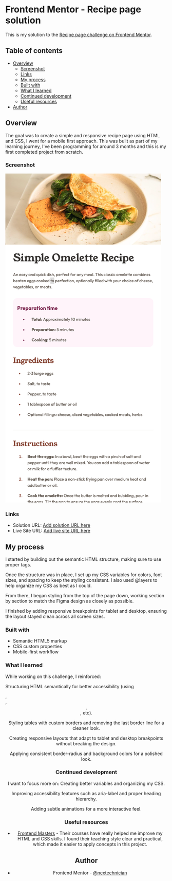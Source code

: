 # Frontend Mentor - Recipe page solution

This is my solution to the [Recipe page challenge on Frontend Mentor](https://www.frontendmentor.io/challenges/recipe-page-KiTsR8QQKm).

## Table of contents

- [Overview](#overview)
  - [Screenshot](#screenshot)
  - [Links](#links)
  - [My process](#my-process)
  - [Built with](#built-with)
  - [What I learned](#what-i-learned)
  - [Continued development](#continued-development)
  - [Useful resources](#useful-resources)
- [Author](#author)

## Overview

The goal was to create a simple and responsive recipe page using HTML and CSS, I went for a mobile first approach. This was built as part of my learning journey, I've been programming for around 3 months and this is my first completed project from scratch.

### Screenshot

![](./Screenshot.png)

### Links

- Solution URL: [Add solution URL here](https://your-solution-url.com)
- Live Site URL: [Add live site URL here](https://your-live-site-url.com)

## My process

I started by building out the semantic HTML structure, making sure to use proper tags.

Once the structure was in place, I set up my CSS variables for colors, font sizes, and spacing to keep the styling consistent. I also used @layers to help organize my CSS as best as I could.

From there, I began styling from the top of the page down, working section by section to match the Figma design as closely as possible.

I finished by adding responsive breakpoints for tablet and desktop, ensuring the layout stayed clean across all screen sizes.

### Built with

- Semantic HTML5 markup
- CSS custom properties
- Mobile-first workflow

### What I learned

While working on this challenge, I reinforced:

Structuring HTML semantically for better accessibility (using <section>, <article>, <header>, <main>, etc).

Styling tables with custom borders and removing the last border line for a cleaner look.

Creating responsive layouts that adapt to tablet and desktop breakpoints without breaking the design.

Applying consistent border-radius and background colors for a polished look.

### Continued development

I want to focus more on:
Creating better variables and organizing my CSS.

Improving accessibility features such as aria-label and proper heading hierarchy.

Adding subtle animations for a more interactive feel.

### Useful resources

- [Frontend Masters](https://www.frontendmasters.com) - Their courses have really helped me improve my HTML and CSS skills. I found their teaching style clear and practical, which made it easier to apply concepts in this project.

## Author

- Frontend Mentor - [@nextechnician](https://www.frontendmentor.io/profile/nextechnician)
